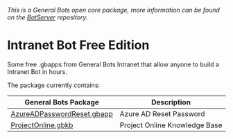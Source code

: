 *This is a General Bots open core package, more information can be found on the [BotServer](https://github.com/pragmatismo-io/BotServer) repository.*

# Intranet Bot Free Edition
Some free .gbapps from General Bots Intranet that allow anyone to build a Intranet Bot in hours.

The package currently contains:

| General Bots Package | Description | 
|----------------------|-------------|
| [AzureADPasswordReset.gbapp](https://github.com/pragmatismo-io/AzureADPasswordReset.gbapp/tree/534c19678d729b23826e8fcbec8ae2c9816b8c31) | Azure AD Reset Password | 
| [ProjectOnline.gbkb](https://github.com/pragmatismo-io/ProjectOnline.gbkb/tree/9bc61511154d74f7210e0ccd05b71b06abd0eaf2) | Project Online Knowledge Base | 

